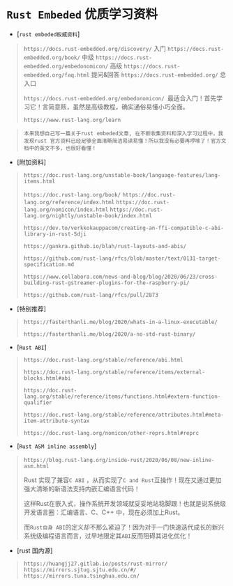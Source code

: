 # 								`Rust Embeded` 优质学习资料

- [`rust embeded权威资料`]

> `https://docs.rust-embedded.org/discovery/` 入门
> `https://docs.rust-embedded.org/book/` 中级
> `https://docs.rust-embedded.org/embedonomicon/` 高级
> `https://docs.rust-embedded.org/faq.html` 提问&回答
> `https://docs.rust-embedded.org/` 总入口
>
> `https://docs.rust-embedded.org/embedonomicon/ `最适合入门！首先学习它！言简意赅，虽然是高级教程，确实通俗易懂小巧全面。
>
> `https://www.rust-lang.org/learn`

> `本来我想自己写一篇关于rust embeded文章, 在不断收集资料和深入学习过程中，我发现rust 官方资料已经足够全面清晰简洁易读易懂！所以我没有必要再啰嗦了！官方文档中的英文不多，也很好看懂！`



- [附加资料]

> `https://doc.rust-lang.org/unstable-book/language-features/lang-items.html`
>
> `https://doc.rust-lang.org/book/`
> `https://doc.rust-lang.org/reference/index.html`
> `https://doc.rust-lang.org/nomicon/index.html`
> `https://doc.rust-lang.org/nightly/unstable-book/index.html`
>
> `https://dev.to/verkkokauppacom/creating-an-ffi-compatible-c-abi-library-in-rust-5dji`
>
> `https://gankra.github.io/blah/rust-layouts-and-abis/`
>
> `https://github.com/rust-lang/rfcs/blob/master/text/0131-target-specification.md`
>
> `https://www.collabora.com/news-and-blog/blog/2020/06/23/cross-building-rust-gstreamer-plugins-for-the-raspberry-pi/`
>
> `https://github.com/rust-lang/rfcs/pull/2873`



- [特别推荐]

> `https://fasterthanli.me/blog/2020/whats-in-a-linux-executable/`
>
> `https://fasterthanli.me/blog/2020/a-no-std-rust-binary/`



- [`Rust ABI`]

> `https://doc.rust-lang.org/stable/reference/abi.html`
>
> `https://doc.rust-lang.org/stable/reference/items/external-blocks.html#abi`
>
> `https://doc.rust-lang.org/stable/reference/items/functions.html#extern-function-qualifier`
>
> `https://doc.rust-lang.org/stable/reference/attributes.html#meta-item-attribute-syntax`
>
> `https://doc.rust-lang.org/nomicon/other-reprs.html#reprc`



- [`Rust ASM inline assembly`]

> ​    `https://blog.rust-lang.org/inside-rust/2020/06/08/new-inline-asm.html`
>
> Rust 实现了兼容`C ABI` ，从而实现了`C and Rust`互操作！现在又通过更加强大清晰的新语法支持内嵌汇编语言代码！
>
> 这样Rust在嵌入式，操作系统开发领域就妥妥地站稳脚跟！也就是说系统级开发语言圈：汇编语言、C、C++ 中，现在必须加上Rust。
>
> 而`Rust自身 ABI`的定义却不那么紧迫了！因为对于一门快速迭代成长的新兴系统级编程语言而言，过早地限定其`ABI`反而阻碍其进化优化！





- [rust 国内源]

> `https://huangjj27.gitlab.io/posts/rust-mirror/`
> `https://mirrors.sjtug.sjtu.edu.cn/#/`
> `https://mirrors.tuna.tsinghua.edu.cn/`



